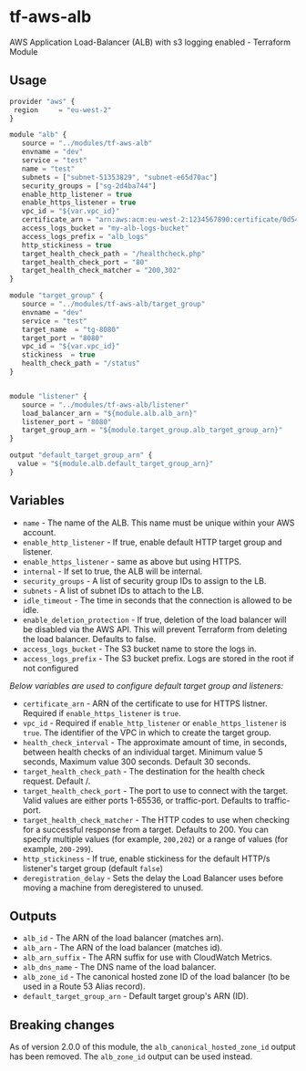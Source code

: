 tf-aws-alb
==========

AWS Application Load-Balancer (ALB) with s3 logging enabled - Terraform Module

Usage
-----

```js
provider "aws" {
 region     = "eu-west-2"
}

module "alb" {
   source = "../modules/tf-aws-alb"
   envname = "dev"
   service = "test"
   name = "test"
   subnets = ["subnet-51353829", "subnet-e65d70ac"]
   security_groups = ["sg-2d4ba744"]
   enable_http_listener = true
   enable_https_listener = true
   vpc_id = "${var.vpc_id}"
   certificate_arn = "arn:aws:acm:eu-west-2:1234567890:certificate/0d549bc3-17c2-4124-82e4-8dcd2d58fe8a"
   access_logs_bucket = "my-alb-logs-bucket"
   access_logs_prefix = "alb_logs"
   http_stickiness = true
   target_health_check_path = "/healthcheck.php"
   target_health_check_port = "80"
   target_health_check_matcher = "200,302"
}

module "target_group" {
   source = "../modules/tf-aws-alb/target_group"
   envname = "dev"
   service = "test"
   target_name  = "tg-8080"
   target_port = "8080"
   vpc_id = "${var.vpc_id}"
   stickiness  = true
   health_check_path = "/status"
}


module "listener" {
   source = "../modules/tf-aws-alb/listener"
   load_balancer_arn = "${module.alb.alb_arn}"
   listener_port = "8080"
   target_group_arn = "${module.target_group.alb_target_group_arn}"
}

output "default_target_group_arn" {
  value = "${module.alb.default_target_group_arn}"
}
```

Variables
---------

- `name` - The name of the ALB. This name must be unique within your AWS account.
- `enable_http_listener` - If true, enable default HTTP target group and listener.
- `enable_https_listener` - same as above but using HTTPS.
- `internal` - If set to true, the ALB will be internal.
- `security_groups` - A list of security group IDs to assign to the LB.
- `subnets` - A list of subnet IDs to attach to the LB.
- `idle_timeout` - The time in seconds that the connection is allowed to be idle.
- `enable_deletion_protection` - If true, deletion of the load balancer will be disabled via the AWS API. This will prevent Terraform from deleting the load balancer. Defaults to false.
- `access_logs_bucket` - The S3 bucket name to store the logs in.
- `access_logs_prefix` - The S3 bucket prefix. Logs are stored in the root if not configured


_Below variables are used to configure default target group and listeners:_

- `certificate_arn` - ARN of the certificate to use for HTTPS listner. Required if `enable_https_listener` is `true`.
- `vpc_id` - Required if `enable_http_listener` or `enable_https_listener` is `true`.  The identifier of the VPC in which to create the target group.
- `health_check_interval` - The approximate amount of time, in seconds, between health checks of an individual target. Minimum value 5 seconds, Maximum value 300 seconds. Default 30 seconds.
- `target_health_check_path` - The destination for the health check request. Default /.
- `target_health_check_port` - The port to use to connect with the target. Valid values are either ports 1-65536, or traffic-port. Defaults to traffic-port.
- `target_health_check_matcher` - The HTTP codes to use when checking for a successful response from a target. Defaults to 200. You can specify multiple values (for example, `200,202`) or a range of values (for example, `200-299`).
- `http_stickiness` - If true, enable stickiness for the default HTTP/s listener's target group (default `false`)
- `deregistration_delay` - Sets the delay the Load Balancer uses before moving a machine from deregistered to unused.


Outputs
-------

- `alb_id` - The ARN of the load balancer (matches arn).
- `alb_arn` - The ARN of the load balancer (matches id).
- `alb_arn_suffix` - The ARN suffix for use with CloudWatch Metrics.
- `alb_dns_name` - The DNS name of the load balancer.
- `alb_zone_id` - The canonical hosted zone ID of the load balancer (to be used in a Route 53 Alias record).
- `default_target_group_arn` - Default target group's ARN (ID).

Breaking changes
----------------
As of version 2.0.0 of this module, the `alb_canonical_hosted_zone_id` output has been removed.  The `alb_zone_id` output can be used instead.
